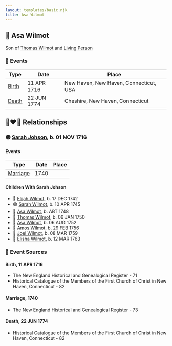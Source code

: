 ```yaml
---
layout: templates/basic.njk
title: Asa Wilmot
---
```

## 🔵 Asa Wilmot

Son of [Thomas Wilmot](/people/3/36930663) and [Living Person](/people/1/19292651)

### 📆 Events

Type | Date | Place
------ | ------ | ------
[Birth](#event-89a1b3e2-bc34-4b8a-ad94-c717f466cc50) | 11 APR 1716 | New Haven, New Haven, Connecticut, USA
[Death](#event-045c7e10-ad59-4649-a656-f5573c5f77fb) | 22 JUN 1774 | Cheshire, New Haven, Connecticut

## 👩‍❤️‍👨 Relationships

### 🟣 [Sarah Johson](/people/4/48968878), b. 01 NOV 1716

#### Events

Type | Date | Place
------ | ------ | ------
[Marriage](#event-6ca15f23-71be-496a-b239-72de0f1c0eff) | 1740 |
#### Children With Sarah Johson
* 🔵 [Elijah Wilmot](/people/9/99050066), b. 17 DEC 1742
* 🟣 [Sarah Wilmot](/people/3/33582066), b. 10 APR 1745
* 🔵 [Asa Wilmot](/people/4/47117298), b. ABT 1748
* 🔵 [Thomas Wilmot](/people/4/47695656), b. 06 JAN 1750
* 🔵 [Asa Wilmot](/people/9/91393496), b. 06 AUG 1752
* 🔵 [Amos Wilmot](/people/3/34677049), b. 29 FEB 1756
* 🔵 [Joel Wilmot](/people/1/17310990), b. 08 MAR 1759
* 🔵 [Elisha Wilmot](/people/2/21177328), b. 12 MAR 1763
### 📰 Event Sources

#### <a id="event-89a1b3e2-bc34-4b8a-ad94-c717f466cc50"></a> Birth, 11 APR 1716
* The New England Historical and Genealogical Register  - 71
* Historical Catalogue of the Members of the First Church of Christ in New Haven, Connecticut  - 82

#### <a id="event-6ca15f23-71be-496a-b239-72de0f1c0eff"></a> Marriage, 1740
* The New England Historical and Genealogical Register  - 73
#### <a id="event-045c7e10-ad59-4649-a656-f5573c5f77fb"></a> Death, 22 JUN 1774
* Historical Catalogue of the Members of the First Church of Christ in New Haven, Connecticut  - 82
